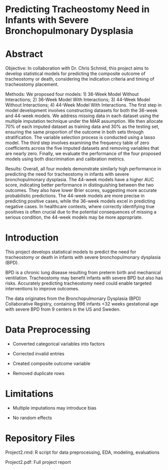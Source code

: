 # Predicting Tracheostomy Need in Infants with Severe Bronchopulmonary Dysplasia


# Abstract

Objective: In collaboration with Dr. Chris Schmid, this project aims to develop statistical models for predicting the composite outcome of tracheostomy or death, considering the indication criteria and timing of tracheostomy placement. 
   
Methods: We proposed four models: 1) 36-Week Model Without Interactions; 2) 36-Week Model With Interactions; 3) 44-Week Model Without Interactions; 4) 44-Week Model With Interactions. The first step in model development involves constructing datasets for both the 36-week and 44-week models. We address missing data in each dataset using the multiple imputation technique under the MAR assumption. We then allocate 70\% of each imputed dataset as training data and 30\% as the testing set, ensuring the same proportion of the outcome in both sets through stratification. The variable selection process is conducted using a lasso model. The third step involves examining the frequency table of zero coefficients across the five imputed datasets and removing variables that are nearly zero. Finally, we evaluate the performance of the four proposed models using both discrimination and calibration metrics. 

Results: Overall, all four models demonstrate similarly high performance in predicting the need for tracheostomy in infants with severe bronchopulmonary dysplasia. The 44-week models have a higher AUC score, indicating better performance in distinguishing between the two outcomes. They also have lower Brier scores, suggesting more accurate probabilistic predictions. The 44-week models are more precise in predicting positive cases, while the 36-week models excel in predicting negative cases. In healthcare contexts, where correctly identifying true positives is often crucial due to the potential consequences of missing a serious condition, the 44-week models may be more appropriate.

# Introduction

This project develops statistical models to predict the need for tracheostomy or death in infants with severe bronchopulmonary dysplasia (BPD).

BPD is a chronic lung disease resulting from preterm birth and mechanical ventilation. Tracheostomy may benefit infants with severe BPD but also has risks. Accurately predicting tracheostomy need could enable targeted interventions to improve outcomes.

The data originates from the Bronchopulmonary Dysplasia (BPD) Collaborative Registry, containing 996 infants <32 weeks gestational age with severe BPD from 9 centers in the US and Sweden.

# Data Preprocessing

* Converted categorical variables into factors

* Corrected invalid entries

* Created composite outcome variable

* Removed duplicate rows


# Limitations

* Multiple imputations may introduce bias

* No random effects


# Repository Files

Project2.rmd: R script for data preprocessing, EDA, modeling, evaluations

Project2.pdf: Full project report
